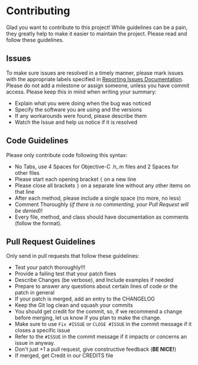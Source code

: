 # Contributing
Glad you want to contribute to this project!  While guidelines can be a pain, they greatly help to make it easier to maintain the project. Please read and follow these guidelines.  

## Issues
To make sure issues are resolved in a timely manner, please mark issues with the appropriate labels specified in [Reporting Issues Documentation](https://github.com/codeblooded/justdoc/wiki/Reporting-an-Issue).  Please do not add a milestone or assign someone, unless you have commit access. Please keep this in mind when writing your summary:
- Explain what you were doing when the bug was noticed
- Specify the software you are using and the versions
- If any workarounds were found, please describe them
- Watch the Issue and help us notice if it is resolved

## Code Guidelines
Please only contribute code following this syntax:
- No Tabs, use 4 Spaces for Objective-C .h,.m files and 2 Spaces for other files
- Please start each opening bracket `{` on a new line
- Please close all brackets `}` on a separate line without any other items on that line
- After each method, please include a single space (no more, no less)
- Comment Thoroughly (_if there is no commenting, your Pull Request will be denied_)!
- Every file, method, and class should have documentation as comments (follow the format).

## Pull Request Guidelines
Only send in pull requests that follow these guidelines:
- Test your patch thoroughly!!!
- Provide a failing test that your patch fixes
- Describe Changes (be verbose), and Include examples if needed
- Prepare to answer any questions about certain lines of code or the patch in general
- If your patch is merged, add an entry to the CHANGELOG
- Keep the Git log clean and squash your commits
- You should get credit for the commit, so, if we recommend a change before merging, let us know if you plan to make the change.
- Make sure to use `Fix #ISSUE` or `CLOSE #ISSUE` in the commit message if it closes a specific issue
- Refer to the `#ISSUE` in the commit message if it impacts or concerns an issue in anyway.
- Don't just +1 a pull request, give constructive feedback (__BE NICE!__)
- If merged, get Credit in our CREDITS file
